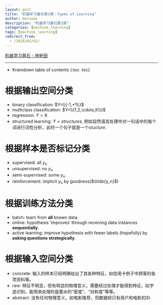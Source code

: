 ```yaml
---
layout: post
title: "机器学习基石第3课：Types of Learning"
author: Dervean
description: "机器学习基石第3课"
categories: [machine_learning]
tags: [machine_learning]
redirect_from:
  - /2018/02/02/
---
```


[机器学习基石 - 林轩田](https://www.csie.ntu.edu.tw/~htlin/course/mlfound17fall/)

---

* Kramdown table of contents
{:toc .toc}

# 根据输出空间分类

* binary classification: $Y=\\{-1,+1\\}$
* multiclass classification: $Y=\\{1,2,\cdots,K\\}$
* regression: $Y = \mathbb{R}$
* structured learning: $Y= structures$, 例如自然语言处理中对一句话中的每个词进行词性分析，此时一个句子就是一个$stucture$.

# 根据样本是否标记分类

* supervised: all $y_n$
* unsupervised: no $y_n$
* semi-supervised: some $y_n$
* reinforcement: implicit $y_n$ by goodness($\tilde{y_n}$)

# 根据训练方法分类

* batch: learn from **all** known data.
* online: hypothesis ‘improves’ through receiving data instances **sequentially**.
* active learning: improve hypothesis with fewer labels (hopefully) by **asking questions strategically**.

# 根据输入空间分类

* concrete: 输入的样本已经明确给出了其各种特征，如信用卡例子中顾客的各项资料等。
* raw: 特征不明显，但有明显的物理意义，需要经过处理才能得到特征，如字迹识别，能用来处理的是墨水的“密度”、“对称度”等等。
* abstract: 没有任何物理意义，如电影推荐，但数据却只有用户和电影的ID.



